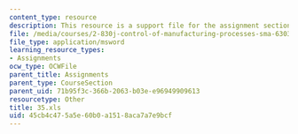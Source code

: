 ```yaml
---
content_type: resource
description: This resource is a support file for the assignment section.
file: /media/courses/2-830j-control-of-manufacturing-processes-sma-6303-spring-2008/45cb4c475a5e60b0a1518aca7a7e9bcf_35.xls
file_type: application/msword
learning_resource_types:
- Assignments
ocw_type: OCWFile
parent_title: Assignments
parent_type: CourseSection
parent_uid: 71b95f3c-366b-2063-b03e-e96949909613
resourcetype: Other
title: 35.xls
uid: 45cb4c47-5a5e-60b0-a151-8aca7a7e9bcf
---
```

